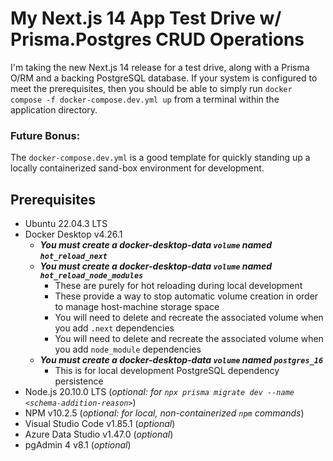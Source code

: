 # My Next.js 14 App Test Drive w/ Prisma.Postgres CRUD Operations
I'm taking the new Next.js 14 release for a test drive, along with a Prisma O/RM and a backing PostgreSQL database. If your system is configured to meet the prerequisites, then you should be able to simply run `docker compose -f docker-compose.dev.yml up` from a terminal within the application directory.

### Future Bonus:
The `docker-compose.dev.yml` is a good template for quickly standing up a locally containerized sand-box environment for development.

## Prerequisites
- Ubuntu 22.04.3 LTS
- Docker Desktop v4.26.1
  - ***You must create a docker-desktop-data `volume` named `hot_reload_next`***
  - ***You must create a docker-desktop-data `volume` named `hot_reload_node_modules`***
    - These are purely for hot reloading during local development
    - These provide a way to stop automatic volume creation in order to manage host-machine storage space
    - You will need to delete and recreate the associated volume when you add `.next` dependencies
    - You will need to delete and recreate the associated volume when you add `node_module` dependencies
  - ***You must create a docker-desktop-data `volume` named `postgres_16`***
    - This is for local development PostgreSQL dependency persistence
- Node.js 20.10.0 LTS (*optional: for `npx prisma migrate dev --name <schema-addition-reason>`*)
- NPM v10.2.5 (*optional: for local, non-containerized `npm` commands*)
- Visual Studio Code v1.85.1 (*optional*)
- Azure Data Studio v1.47.0 (*optional*)
- pgAdmin 4 v8.1 (*optional*)
